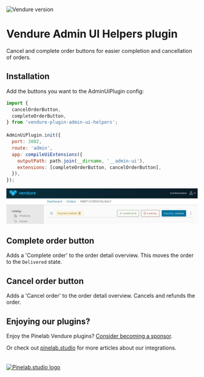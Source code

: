 ![Vendure version](https://img.shields.io/npm/dependency-version/vendure-plugin-admin-ui-helpers/dev/@vendure/core)

# Vendure Admin UI Helpers plugin

Cancel and complete order buttons for easier completion and cancellation of orders.

## Installation

Add the buttons you want to the AdminUiPlugin config:

```js
import {
  cancelOrderButton,
  completeOrderButton,
} from 'vendure-plugin-admin-ui-helpers';

AdminUiPlugin.init({
  port: 3002,
  route: 'admin',
  app: compileUiExtensions({
    outputPath: path.join(__dirname, '__admin-ui'),
    extensions: [completeOrderButton, cancelOrderButton],
  }),
});
```

![Buttons](./docs/buttons.jpeg)

## Complete order button

Adds a 'Complete order' to the order detail overview. This moves the order to the `Delivered` state.

## Cancel order button

Adds a 'Cancel order' to the order detail overview. Cancels and refunds the order.

## Enjoying our plugins?

Enjoy the Pinelab Vendure plugins? [Consider becoming a sponsor](https://github.com/sponsors/Pinelab-studio).

Or check out [pinelab.studio](https://pinelab.studio) for more articles about our integrations.
<br/>
<br/>
<br/>
[![Pinelab.studio logo](https://pinelab.studio/assets/img/favicon.png)](https://pinelab.studio)
